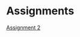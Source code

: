 # Assignments

[Assignment 2](https://github.com/kimvandijk99/Assignments/blob/master/assignment2.ipynb)
